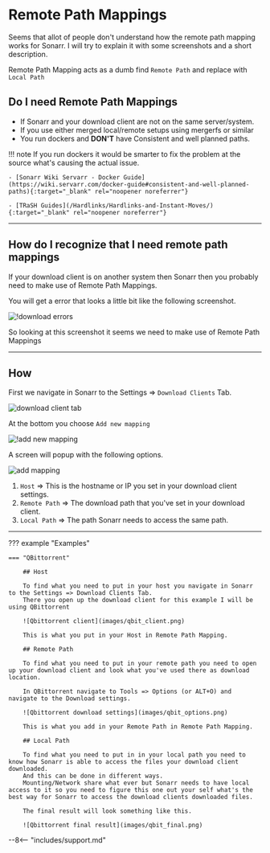# Remote Path Mappings

Seems that allot of people don't understand how the remote path mapping works for Sonarr. I will try to explain it with some screenshots and a short description.

Remote Path Mapping acts as a dumb find `Remote Path` and replace with `Local Path`

## Do I need Remote Path Mappings

- If Sonarr and your download client are not on the same server/system.
- If you use either merged local/remote setups using mergerfs or similar
- You run dockers and **DON'T** have Consistent and well planned paths.

!!! note
    If you run dockers it would be smarter to fix the problem at the source what's causing the actual issue.

    - [Sonarr Wiki Servarr - Docker Guide](https://wiki.servarr.com/docker-guide#consistent-and-well-planned-paths){:target="_blank" rel="noopener noreferrer"}

    - [TRaSH Guides](/Hardlinks/Hardlinks-and-Instant-Moves/){:target="_blank" rel="noopener noreferrer"}

------

## How do I recognize that I need remote path mappings

If your download client is on another system then Sonarr then you probably need to make use of Remote Path Mappings.

You will get a error that looks a little bit like the following screenshot.

![!download errors](images/dl_error.png)

So looking at this screenshot it seems we need to make use of Remote Path Mappings

------

## How

First we navigate in Sonarr to the Settings => `Download Clients` Tab.

![download client tab](images/cl_cli_tab.png)

At the bottom you choose `Add new mapping`

![!add new mapping](images/new_mapping.png)

A screen will popup with the following options.

![add mapping](images/mapping.png)

1. `Host` => This is the hostname or IP you set in your download client settings.
1. `Remote Path` => The download path that you've set in your download client.
1. `Local Path` => The path Sonarr needs to access the same path.

------

??? example "Examples"

    === "QBittorrent"

        ## Host

        To find what you need to put in your host you navigate in Sonarr to the Settings => Download Clients Tab.
        There you open up the download client for this example I will be using QBittorrent

        ![Qbittorrent client](images/qbit_client.png)

        This is what you put in your Host in Remote Path Mapping.

        ## Remote Path

        To find what you need to put in your remote path you need to open up your download client and look what you've used there as download location.

        In QBittorrent navigate to Tools => Options (or ALT+O) and navigate to the Download settings.

        ![Qbittorrent download settings](images/qbit_options.png)

        This is what you add in your Remote Path in Remote Path Mapping.

        ## Local Path

        To find what you need to put in in your local path you need to know how Sonarr is able to access the files your download client downloaded.
        And this can be done in different ways.
        Mounting/Network share what ever but Sonarr needs to have local access to it so you need to figure this one out your self what's the best way for Sonarr to access the download clients downloaded files.

        The final result will look something like this.

        ![Qbittorrent final result](images/qbit_final.png)

--8<-- "includes/support.md"
